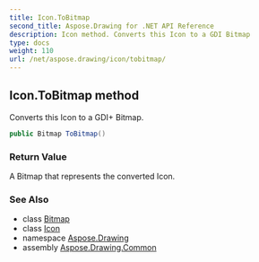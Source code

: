 ```yaml
---
title: Icon.ToBitmap
second_title: Aspose.Drawing for .NET API Reference
description: Icon method. Converts this Icon to a GDI Bitmap
type: docs
weight: 110
url: /net/aspose.drawing/icon/tobitmap/
---
```

## Icon.ToBitmap method

Converts this Icon to a GDI+ Bitmap.

```csharp
public Bitmap ToBitmap()
```

### Return Value

A Bitmap that represents the converted Icon.

### See Also

* class [Bitmap](../../bitmap/)
* class [Icon](../)
* namespace [Aspose.Drawing](../../icon/)
* assembly [Aspose.Drawing.Common](../../../)


